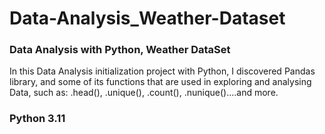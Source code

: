 # Data-Analysis_Weather-Dataset
### Data Analysis with Python, Weather DataSet
In this Data Analysis initialization project with Python, I discovered Pandas library, and some of its functions that are used in exploring and analysing Data, such as: .head(), .unique(), .count(), .nunique()....and more.
### Python 3.11
